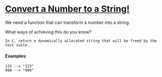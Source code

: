 # [Convert a Number to a String!](https://www.codewars.com/kata/5265326f5fda8eb1160004c8)

We need a function that can transform a number into a string.

What ways of achieving this do you know?

```if:c
In C, return a dynamically allocated string that will be freed by the test suite.
```

#### Examples:

```
123 --> "123"
999 --> "999"
```